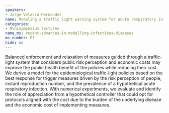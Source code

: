 ```yaml
---
speakers:
- Jorge Velasco-Hernandez
name: Modeling a traffic light warning system for acute respiratory infections
categories:
- Minisymposium lectures
name_ms: recent-advances-in-modelling-infectious-diseases
ms_number: E1
hide: no
---
```

Balanced enforcement and relaxation of measures guided through a traffic-light system that considers public risk perception and economic costs may improve the public health benefit of the policies while reducing their cost. We derive a model for the epidemiological traffic-light policies based on the best response for trigger measures driven by the risk perception of people, instant reproduction number, and the prevalence of a hypothetical acute respiratory infection. With numerical experiments, we evaluate and identify the role of appreciation from a hypothetical controller that could opt for protocols aligned with the cost due to the burden of the underlying disease and the economic cost of implementing measures.
